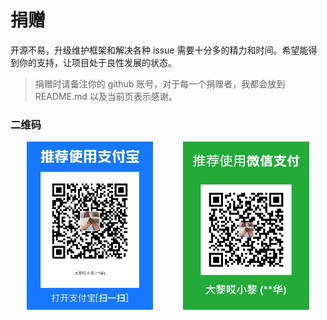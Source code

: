 # 捐赠 <!-- {docsify-ignore} -->

开源不易，升级维护框架和解决各种 issue 需要十分多的精力和时间。希望能得到你的支持，让项目处于良性发展的状态。

> 捐赠时请备注你的 github 账号，对于每一个捐赠者，我都会放到 README.md 以及当前页表示感谢。

### 二维码

<center>
<img src="./alipay.png" width="40%" />
<span style="display:inline-block; width: 8%"></span>
<img src="./wepay.png" width="40%" />
</center>
